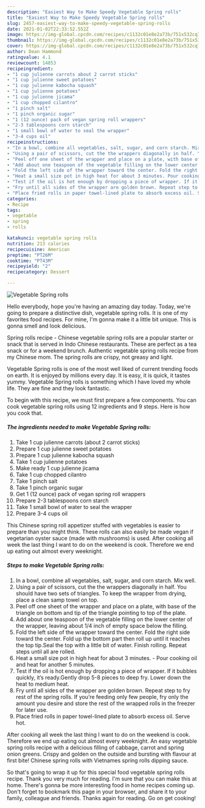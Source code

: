 ```yaml
---
description: "Easiest Way to Make Speedy Vegetable Spring rolls"
title: "Easiest Way to Make Speedy Vegetable Spring rolls"
slug: 2457-easiest-way-to-make-speedy-vegetable-spring-rolls
date: 2021-01-02T22:33:52.552Z
image: https://img-global.cpcdn.com/recipes/c1132c01e8e2a73b/751x532cq70/vegetable-spring-rolls-recipe-main-photo.jpg
thumbnail: https://img-global.cpcdn.com/recipes/c1132c01e8e2a73b/751x532cq70/vegetable-spring-rolls-recipe-main-photo.jpg
cover: https://img-global.cpcdn.com/recipes/c1132c01e8e2a73b/751x532cq70/vegetable-spring-rolls-recipe-main-photo.jpg
author: Dean Hammond
ratingvalue: 4.1
reviewcount: 14853
recipeingredient:
- "1 cup julienne carrots about 2 carrot sticks"
- "1 cup julienne sweet potatoes"
- "1 cup julienne kabocha squash"
- "1 cup julienne potatoes"
- "1 cup julienne jicama"
- "1 cup chopped cilantro"
- "1 pinch salt"
- "1 pinch organic sugar"
- "1 (12 ounce) pack of vegan spring roll wrappers"
- "2-3 tablespoons corn starch"
- "1 small bowl of water to seal the wrapper"
- "3-4 cups oil"
recipeinstructions:
- "In a bowl, combine all vegetables, salt, sugar, and corn starch. Mix well."
- "Using a pair of scissors, cut the the wrappers diagonally in half. You should have two sets of triangles. To keep the wrapper from drying, place a clean samp towel on top."
- "Peel off one sheet of the wrapper and place on a plate, with base of the triangle on bottom and tip of the triangle pointing to top of the plate."
- "Add about one teaspoon of the vegetable filling on the lower center of the wrapper, leaving about 1/4 inch of empty space below the filling."
- "Fold the left side of the wrapper toward the center. Fold the right side toward the center. Fold up the bottom part then roll up until it reaches the top tip.Seal the top with a little bit of water. Finish rolling. Repeat steps until all are rolled."
- "Heat a small size pot in high heat for about 3 minutes. Pour cooking oil and heat for another 5 minutes."
- "Test if the oil is hot enough by dropping a piece of wrapper. If it bubbles quickly, it’s ready.Gently drop 5-8 pieces to deep fry. Lower down the heat to medium heat."
- "Fry until all sides of the wrapper are golden brown. Repeat step to fry rest of the spring rolls. If you’re feeding only few people, fry only the amount you desire and store the rest of the wrapped rolls in the freezer for later use."
- "Place fried rolls in paper towel-lined plate to absorb excess oil. Serve hot."
categories:
- Recipe
tags:
- vegetable
- spring
- rolls

katakunci: vegetable spring rolls 
nutrition: 213 calories
recipecuisine: American
preptime: "PT26M"
cooktime: "PT43M"
recipeyield: "2"
recipecategory: Dessert

---
```



![Vegetable Spring rolls](https://img-global.cpcdn.com/recipes/c1132c01e8e2a73b/751x532cq70/vegetable-spring-rolls-recipe-main-photo.jpg)

Hello everybody, hope you're having an amazing day today. Today, we're going to prepare a distinctive dish, vegetable spring rolls. It is one of my favorites food recipes. For mine, I'm gonna make it a little bit unique. This is gonna smell and look delicious.

Spring rolls recipe - Chinese vegetable spring rolls are a popular starter or snack that is served in Indo Chinese restaurants. These are perfect as a tea snack or for a weekend brunch. Authentic vegetable spring rolls recipe from my Chinese mom. The spring rolls are crispy, not greasy and light.

Vegetable Spring rolls is one of the most well liked of current trending foods on earth. It is enjoyed by millions every day. It is easy, it is quick, it tastes yummy. Vegetable Spring rolls is something which I have loved my whole life. They are fine and they look fantastic.


To begin with this recipe, we must first prepare a few components. You can cook vegetable spring rolls using 12 ingredients and 9 steps. Here is how you cook that.

<!--inarticleads1-->

##### The ingredients needed to make Vegetable Spring rolls:

1. Take 1 cup julienne carrots (about 2 carrot sticks)
1. Prepare 1 cup julienne sweet potatoes
1. Prepare 1 cup julienne kabocha squash
1. Take 1 cup julienne potatoes
1. Make ready 1 cup julienne jicama
1. Take 1 cup chopped cilantro
1. Take 1 pinch salt
1. Take 1 pinch organic sugar
1. Get 1 (12 ounce) pack of vegan spring roll wrappers
1. Prepare 2-3 tablespoons corn starch
1. Take 1 small bowl of water to seal the wrapper
1. Prepare 3-4 cups oil


This Chinese spring roll appetizer stuffed with vegetables is easier to prepare than you might think. These rolls can also easily be made vegan if vegetarian oyster sauce (made with mushrooms) is used. After cooking all week the last thing I want to do on the weekend is cook. Therefore we end up eating out almost every weeknight. 

<!--inarticleads2-->

##### Steps to make Vegetable Spring rolls:

1. In a bowl, combine all vegetables, salt, sugar, and corn starch. Mix well.
1. Using a pair of scissors, cut the the wrappers diagonally in half. You should have two sets of triangles. To keep the wrapper from drying, place a clean samp towel on top.
1. Peel off one sheet of the wrapper and place on a plate, with base of the triangle on bottom and tip of the triangle pointing to top of the plate.
1. Add about one teaspoon of the vegetable filling on the lower center of the wrapper, leaving about 1/4 inch of empty space below the filling.
1. Fold the left side of the wrapper toward the center. Fold the right side toward the center. Fold up the bottom part then roll up until it reaches the top tip.Seal the top with a little bit of water. Finish rolling. Repeat steps until all are rolled.
1. Heat a small size pot in high heat for about 3 minutes. - Pour cooking oil and heat for another 5 minutes.
1. Test if the oil is hot enough by dropping a piece of wrapper. If it bubbles quickly, it’s ready.Gently drop 5-8 pieces to deep fry. Lower down the heat to medium heat.
1. Fry until all sides of the wrapper are golden brown. Repeat step to fry rest of the spring rolls. If you’re feeding only few people, fry only the amount you desire and store the rest of the wrapped rolls in the freezer for later use.
1. Place fried rolls in paper towel-lined plate to absorb excess oil. Serve hot.


After cooking all week the last thing I want to do on the weekend is cook. Therefore we end up eating out almost every weeknight. An easy vegetable spring rolls recipe with a delicious filling of cabbage, carrot and spring onion greens. Crispy and golden on the outside and bursting with flavour at first bite! Chinese spring rolls with Vietnames spring rolls dipping sauce. 

So that's going to wrap it up for this special food vegetable spring rolls recipe. Thank you very much for reading. I'm sure that you can make this at home. There's gonna be more interesting food in home recipes coming up. Don't forget to bookmark this page in your browser, and share it to your family, colleague and friends. Thanks again for reading. Go on get cooking!
